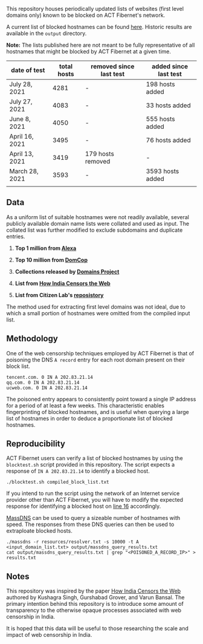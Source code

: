 This repository houses periodically updated lists of websites (first level domains only) known to be blocked on ACT Fibernet's network.

A current list of blocked hostnames can be found [here](https://github.com/qurbat/act-censorship/blob/main/compiled_block_list.txt). Historic results are available in the `output` directory.

**Note:** The lists published here are not meant to be fully representative of all hostnames that might be blocked by ACT Fibernet at a given time.

| date of test   | total hosts  | removed since last test    | added since last test            |
|----------------|--------------|----------------------------|----------------------------------|
| July 28, 2021  | 4281         | -                          | 198 hosts added                  |
| July 27, 2021  | 4083         | -                          | 33 hosts added                   |
| June 8, 2021   | 4050         | -                          | 555 hosts added                  |
| April 16, 2021 | 3495         | -                          | 76 hosts added                   |
| April 13, 2021 | 3419         | 179 hosts removed          | -                                |
| March 28, 2021 | 3593         | -                          | 3593 hosts added                 |
|                |              |                            |                                  |

## Data

As a uniform list of suitable hostnames were not readily available, several publicly available domain name lists were collated and used as input. The collated list was further modified to exclude subdomains and duplicate entries.

1. **Top 1 million from [Alexa](http://s3.amazonaws.com/alexa-static/top-1m.csv.zip)**

2. **Top 10 million from [DomCop](https://www.domcop.com/files/top/top10milliondomains.csv.zip)**

3. **Collections released by [Domains Project](https://dataset.domainsproject.org)**

4. **List from [How India Censors the Web](https://github.com/kush789/How-India-Censors-The-Web-Data/blob/master/potentially_blocked_unique_hostnames.txt)**

5. **List from Citizen Lab's [reposistory](https://github.com/citizenlab/test-lists)**

The method used for extracting first level domains was not ideal, due to which a small portion of hostnames were omitted from the compiled input list. 

## Methodology
One of the web censorship techniques employed by ACT Fibernet is that of poisoning the DNS `A record` entry for each root domain present on their block list.

```
tencent.com. 0 IN A 202.83.21.14
qq.com. 0 IN A 202.83.21.14
ucweb.com. 0 IN A 202.83.21.14
```

The poisoned entry appears to consistently point toward a single IP address for a period of at least a few weeks. This characteristic enables fingerprinting of blocked hostnames, and is useful when querying a large list of hostnames in order to deduce a proportionate list of blocked hostnames.

## Reproducibility

ACT Fibernet users can verify a list of blocked hostnames by using the `blocktest.sh` script provided in this repository. The script expects a response of `IN A 202.83.21.14` to identify a blocked host.

```
./blocktest.sh compiled_block_list.txt
```

If you intend to run the script using the network of an Internet service provider other than ACT Fibernet, you will have to modify the expected response for identifying a blocked host on [line 16](https://github.com/qurbat/act-censorship/blob/main/blocktest.sh#L16) accordingly.

[MassDNS](https://github.com/blechschmidt/massdns) can be used to query a sizeable number of hostnames with speed. The responses from these DNS queries can then be used to extraploate blocked hosts.

```
./massdns -r resources/resolver.txt -s 10000 -t A <input_domain_list.txt> output/massdns_query_results.txt
cat output/massdns_query_results.txt | grep "<POISONED_A_RECORD_IP>" > results.txt
```

## Notes

This repository was inspired by the paper [How India Censors the Web](https://arxiv.org/abs/1912.08590) authored by Kushagra Singh, Gurshabad Grover, and Varun Bansal. The primary intention behind this repository is to introduce some amount of transparency to the otherwise opaque processes associated with web censorship in India.

It is hoped that this data will be useful to those researching the scale and impact of web censorship in India.
